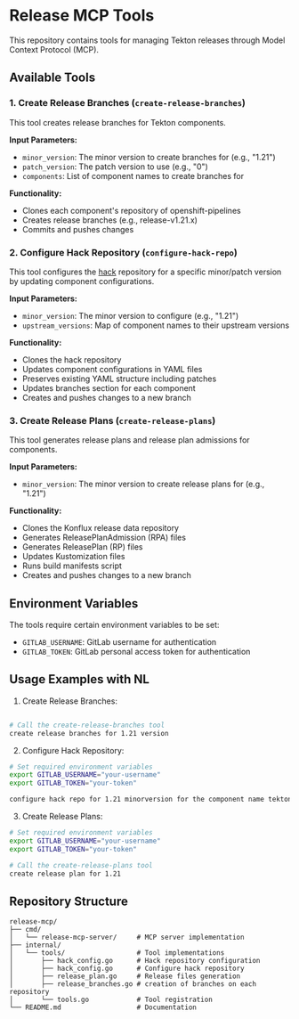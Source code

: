 # Release MCP Tools

This repository contains tools for managing Tekton releases through Model Context Protocol (MCP).

## Available Tools

### 1. Create Release Branches (`create-release-branches`)

This tool creates release branches for Tekton components.

**Input Parameters:**
- `minor_version`: The minor version to create branches for (e.g., "1.21")
- `patch_version`: The patch version to use (e.g., "0")
- `components`: List of component names to create branches for

**Functionality:**
- Clones each component's repository of openshift-pipelines
- Creates release branches (e.g., release-v1.21.x)
- Commits and pushes changes

### 2. Configure Hack Repository (`configure-hack-repo`)

This tool configures the [hack](https://github.com/openshift-pipelines/hack/) repository for a specific minor/patch version by updating component configurations.

**Input Parameters:**
- `minor_version`: The minor version to configure (e.g., "1.21")
- `upstream_versions`: Map of component names to their upstream versions

**Functionality:**
- Clones the hack repository
- Updates component configurations in YAML files
- Preserves existing YAML structure including patches
- Updates branches section for each component
- Creates and pushes changes to a new branch

### 3. Create Release Plans (`create-release-plans`)

This tool generates release plans and release plan admissions for components.

**Input Parameters:**
- `minor_version`: The minor version to create release plans for (e.g., "1.21")

**Functionality:**
- Clones the Konflux release data repository
- Generates ReleasePlanAdmission (RPA) files
- Generates ReleasePlan (RP) files
- Updates Kustomization files
- Runs build manifests script
- Creates and pushes changes to a new branch

## Environment Variables

The tools require certain environment variables to be set:

- `GITLAB_USERNAME`: GitLab username for authentication
- `GITLAB_TOKEN`: GitLab personal access token for authentication

## Usage Examples with NL

1. Create Release Branches:
```bash

# Call the create-release-branches tool
create release branches for 1.21 version
```

2. Configure Hack Repository:
```bash
# Set required environment variables
export GITLAB_USERNAME="your-username"
export GITLAB_TOKEN="your-token"

configure hack repo for 1.21 minorversion for the component name tektoncd-chains with upstream version release-v0.24.x, tektoncd-git-clone with upstream version release-v1.0.x, operator with upstream version release-v0.76.x, pac-downstream with upstream version release-v0.35.x, tektoncd-cli with upstream version release-v0.40.0, tektoncd-hub with upstream version release-v1.20.0, tektoncd-results with upstream version release-v0.14.x, tektoncd-triggers with upstream version release-v0.31.x, tektoncd-pipeline with upstream version release-v1.0.x, manual-approval-gate with version release-v0.5.0, tekton-caches with version release-v0.1.x, tektoncd-pruner with version release-v0.2.x
```

3. Create Release Plans:
```bash
# Set required environment variables
export GITLAB_USERNAME="your-username"
export GITLAB_TOKEN="your-token"

# Call the create-release-plans tool
create release plan for 1.21
```

## Repository Structure

```
release-mcp/
├── cmd/
│   └── release-mcp-server/     # MCP server implementation
├── internal/
│   └── tools/                  # Tool implementations
│       ├── hack_config.go      # Hack repository configuration
│       ├── hack_config.go      # Configure hack repository
│       ├── release_plan.go     # Release files generation
│       ├── release_branches.go # creation of branches on each repository
│       └── tools.go            # Tool registration
└── README.md                   # Documentation
```